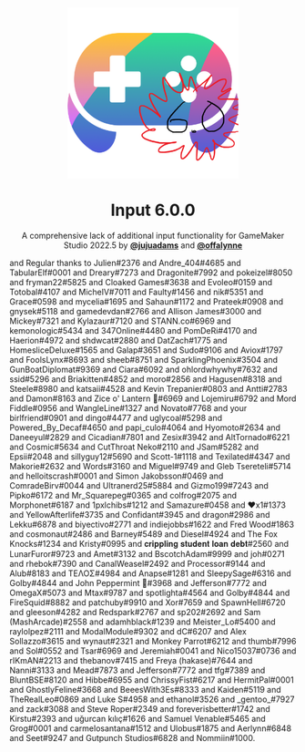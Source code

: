 <p align="center"><img src="https://github.com/JulianDicken/Input/raw/master/LOGO.png" style="display:block; margin:auto; width:300px"></p>
<h1 align="center">Input 6.0.0</h1>

<p align="center">A comprehensive lack of additional input functionality for GameMaker Studio 2022.5 by
<a href="http://www.jujuadams.com/"><b>@jujuadams</b></a> and
<a href="https://offalynne.neocities.org/"><b>@offalynne</b></a></p>  and
Regular thanks to
Julien#2376 and
Andre_404#4685 and
TabularElf#0001 and
Dreary#7273 and
Dragonite#7992 and
pokeizel#8050 and
fryman22#5825 and
Cloaked Games#3638 and
Evoleo#0159 and
Totobal#4107 and
MichelV#7011 and
Faulty#1456 and
nik#5351 and
Grace#0598 and
mycelia#1695 and
Sahaun#1172 and
Prateek#0908 and
gnysek#5118 and
gamedevdan#2766 and
Allison James#3000 and
Mickey#7321 and
Kylazaur#7120 and
STANN.co#6969 and
kemonologic#5434 and
347Online#4480 and
PomDeRi#4170 and
Haerion#4972 and
shdwcat#2880 and
DatZach#1775 and
HomesliceDeluxe#1565 and
Galap#3651 and
Sudo#9106 and
Aviox#1797 and
FoolsLynx#8693 and
sheeb#8751 and
SparklingPhoenix#3504 and
GunBoatDiplomat#9369 and
Ciara#6092 and
ohlordwhywhy#7632 and
ssid#5296 and
Briakitten#4852 and
moro#2856 and
Hagusen#8318 and
Steele#8980 and
katsaii#4528 and
Kevin Trepanier#0803 and
Antti#2783 and
Damon#8163 and
Zice o' Lantern 🎃#6969 and
Lojemiru#6792 and
Mord Fiddle#0956 and
WangleLine#1327 and
Novato#7768 and
your birlfriend#0901 and
dingo#4477 and
uglycoal#5298 and
Powered_By_Decaf#4650 and
papi_culo#4064 and
Hyomoto#2634 and
Daneeyul#2829 and
Cicadian#7801 and
Zesix#3942 and
AltTornado#6221 and
Cosmic#5634 and
CutThroat Neko#2110 and
JSam#5282 and
Epsii#2048 and
sillyguy12#5690 and
Scott-1#1118 and
Texilated#4347 and
Makorie#2632 and
Words#3160 and
Miguel#9749 and
Gleb Tsereteli#5714 and
helloitscrash#0001 and
Simon Jakobsson#0469 and
ComradeBirv#0044 and
Ultranerd25#5884 and
Gizmo199#7243 and
Pipko#6172 and
Mr_Squarepeg#0365 and
colfrog#2075 and
Morphonet#6187 and
1pxlchibs#1212 and
Samazure#0458 and
❤x1#1373 and
YellowAfterlife#3735 and
Confidant#3945 and
dragon#2986 and
Lekku#6878 and
biyectivo#2771 and
indiejobbs#1622 and
Fred Wood#1863 and
cosmonaut#2486 and
Barney#5489 and
Diesel#4924 and
The Fox Knocks#1234 and
Kristy#0995 and
𝐜𝐫𝐢𝐩𝐩𝐥𝐢𝐧𝐠 𝐬𝐭𝐮𝐝𝐞𝐧𝐭 𝐥𝐨𝐚𝐧 𝐝𝐞𝐛𝐭#2560 and
LunarFuror#9723 and
Amet#3132 and
BscotchAdam#9999 and
joh#0271 and
rhebok#7390 and
CanalWeasel#2492 and
Processor#9144 and
Alub#8183 and
ΤΕΛΟΣ#4984 and
Anapse#1281 and
SleepySage#6316 and
Golby#4844 and
John Peppermint 🌿#3968 and
Jefferson#7772 and
OmegaX#5073 and
Mtax#9787 and
spotlighta#4564 and
Golby#4844 and
FireSquid#8882 and
patchuby#9910 and
Xor#7659 and
SpawnHell#6720 and
gleeson#4282 and
Redspark#2767 and
sp202#2692 and
Sam (MashArcade)#2558 and
adamhblack#1239 and
Meister_Lo#5400 and
raylolpez#2111 and
ModalModule#9302 and
dC#6207 and
Alex Sollazzo#3615 and
wynaut#2321 and
Monkey Parrot#6212 and
thumb#7996 and
Sol#0552 and
Tsar#6969 and
Jeremiah#0041 and
Nico15037#0736 and
rIKmAN#2213 and
thebanov#7415 and
Freya (hakase)#7644 and
Nanni#3133 and
Mead#7873 and
Jefferson#7772 and
tfg#7389 and
BluntBSE#8120 and
Hibbe#6955 and
ChrissyFist#6217 and
HermitPal#0001 and
GhostlyFeline#3668 and
BeeesWith3Es#8333 and
Kaiden#5119 and
TheRealLeo#0869 and
Luke S#4958 and
ethanol#3526 and
_gentoo_#7927 and
zack#3088 and
Steve Roper#2349 and
foreverisbetter#1742 and
Kirstu#2393 and
uğurcan kılıç#1626 and
Samuel Venable#5465 and
Grog#0001 and
carmelosantana#1512 and
Ulobus#1875 and
Aerlynn#6848 and
Seet#9247 and
Gutpunch Studios#6828 and
Nommiin#1000.
